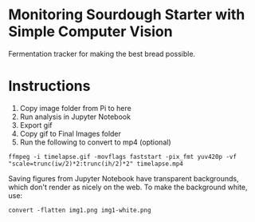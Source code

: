 # Monitoring Sourdough Starter with Simple Computer Vision
Fermentation tracker for making the best bread possible.

# Instructions
1. Copy image folder from Pi to here
2. Run analysis in Jupyter Notebook
3. Export gif
4. Copy gif to Final Images folder
5. Run the following to convert to mp4 (optional)

```
ffmpeg -i timelapse.gif -movflags faststart -pix_fmt yuv420p -vf "scale=trunc(iw/2)*2:trunc(ih/2)*2" timelapse.mp4
```

Saving figures from Jupyter Notebook have transparent backgrounds, which don't render as nicely on the web. To make the background white, use:

```
convert -flatten img1.png img1-white.png
```
